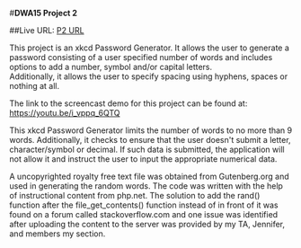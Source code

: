 #**DWA15 Project 2**

##Live URL: [P2 URL](http://p2.medsages.net)

This project is an xkcd Password Generator. It allows the user to generate a password consisting of a 
user specified number of words and includes options to add a number, symbol and/or capital letters.  
Additionally, it allows the user to specify spacing using hyphens, spaces or nothing at all.

The link to the screencast demo for this project can be found at: https://youtu.be/i_vppq_6QTQ

This xkcd Password Generator limits the number of words to no more than 9 words. Additionally, it 
checks to ensure that the user doesn't submit a letter, character/symbol or decimal. If such data is 
submitted, the application will not allow it and instruct the user to input the appropriate numerical 
data.

A uncopyrighted royalty free text file was obtained from Gutenberg.org and used in generating the 
random words. The code was written with the help of instructional content from php.net. The solution to 
add the rand() function after the file_get_contents() function instead of in front of it was found on a 
forum called stackoverflow.com and one issue was identified after uploading the content to the server was provided 
by my TA, Jennifer, and members my section.

